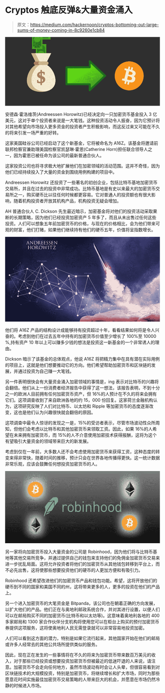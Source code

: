 # Cryptos 触底反弹&大量资金涌入

> 原文：<https://medium.com/hackernoon/cryptos-bottoming-out-large-sums-of-money-coming-in-8c9260e1cb84>

![](img/81ab0edb9c3ea6b7fbb848dd21f8c117.png)

安德森·霍洛维茨(Andreessen Horowitz)已经决定向一只加密货币基金投入 3 亿美元，这对于单个投资者来说是一大笔钱。这种投资活动令人振奋，因为它预计将对其他希望向市场投入更多资金的投资者产生积极影响，而这反过来又可能在不久的将来引发一场严重的好转。

这家美国硅谷公司已经启动了这个新基金，它将被命名为 A16Z。该基金将邀请前联邦检察官兼助理美国检察官凯瑟琳·霍恩(Catherine Horn)担任联合领导人之一，因为霍恩已被任命为该公司的最新普通合伙人。

这家投资公司也将寻求极大地扩展他们在加密领域的活动范围。这并不奇怪，因为他们已经持续投入了大量的资金到围绕用例构建的项目中。

Andreessen Horowitz 还投资了一些著名的初创企业，包括比特币基地加密货币交易所，并且在过去的投资中非常成功。比特币基地是有史以来最大的加密货币交易所之一，购买硬币比以往任何时候都更容易。它对普通人的投资额也有很大影响，随着机构投资者开放其机构产品，机构投资无疑会增加。

AH 普通合伙人 C. Dickson 先生最近暗示，加密基金将对他们的投资活动采取果断的长期策略，因为他们已经投资加密资产 5 年多了，而且从未出售过任何这些投资。人们可以想象五年前加密货币的价格，与现在的价格相比，会为他们带来可观的财富，他们打赌，如果他们继续持有他们的硬币五年，价值将呈指数增长。

![](img/0ff5bbf17c46422fa2e9cae87132a8d6.png)

他们将 A16Z 产品的结构设计成能够持有投资超过十年，看看结果如何将是令人兴奋的。考虑到他们在过去五年中持有的加密货币价值至少增长了 100%至 10000 %,持有资产 10 年以上可以赚多少钱的想法是投资这一新基金的一个非常诱人的理由。

Dickson 暗示了该基金的总体观点，他说 A16Z 将把精力集中在具有潜在实际用例的项目上，这就是他们想要推动它的方向。他们希望帮助加密货币和区块链的发展，并通过投资为自己赚一大笔钱。

另一件表明很快会有大量资金涌入加密领域的事情是，ing 表示对比特币的兴趣将会翻倍。他们从上一份消费者经济报告中获得了这一想法，该报告表明，不到十分之一的欧洲人目前拥有任何加密货币资产，但 16%的人预计在不久的将来会拥有它们。这项调查收到了来自欧洲各地的约 15，000 份回复。这家荷兰金融机构认为，这项研究反映了人们对比特币、以太坊和 Ripple 等加密货币的态度逐渐改变，这也是他们认为兴趣很快就会翻倍的原因。

这项调查中最令人惊讶的发现之一是，15%的受访者表示，尽管市场波动性众所周知，但他们会考虑以比特币和其他加密货币来领取工资。因此，如果 16%的人希望在未来拥有加密货币，而 15%的人不介意使用加密技术获得报酬，这将为这个有望吸引大量资金的领域带来巨大的新发展。

考虑到仅在一年前，大多数人还不会考虑使用加密货币来获得工资，这种态度的转变来得非常快，随着时间的推移，预计只会在世界各地传播得更快。这一统计数据非常乐观，应该会鼓舞任何想投资加密货币的人。

![](img/b3e69d8e666f0f4a5094c1cbf1fb5483.png)

另一家将向加密货币投入大量资金的公司是 Robinhood，因为他们将与比特币基地等其他交易所竞争，并通过提供自己的钱包来支持他们的免佣金加密货币交易来进一步扰乱局面。这将允许投资者将他们的加密货币从其他钱包转移到平台上，而不必先出售，这将使那些想要投资他们的硬币的人更加方便和有吸引力。

Robinhood 还希望改进他们的加密货币产品和钱包功能。希望，这将开放他们的硬币到不同的国家和美国不同的州，这将带来更多的人，更多的投资在他们的产品上。

另一个进入加密货币的大笔资金是 Bitpanda，该公司也在朝着正确的方向发展，以扩大他们的产品。他们正在与奥地利邮政系统合作，并对其进行设置，以便人们可以在邮局购买不同的加密货币(比特币和以太坊等)。这意味着奥地利各地的 400 多家邮局和 1300 家合作伙伴分支机构将使用您可以在柜台上购买的预付加密货币券提供这项服务，这将使奥地利人民无需登录就可以非常容易地投资加密。

人们可以看到这方面的潜力，特别是如果它流行起来，其他国家开始在他们的邮局或许多人经常去的其他公共场所提供类似的服务。

因此，现在正在发生的一些事情将在不久的将来为加密货币带来数百万美元的收入，对于那些已经投资或想要投资加密货币但被最近的低迷吓退的人来说，请注意。加密货币不会走向任何地方，虽然市场波动有时会让人头晕，但很容易看到对区块链技术的大规模投资，特别是加密货币，将继续增长和扩大市场，同时为那些愿意花时间实施最佳加密货币交易策略的人带来巨大的机会，并愿意在市场仍然冷静的时候进入市场。